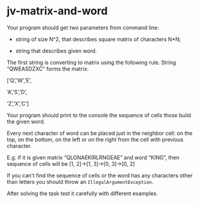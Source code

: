 # jv-matrix-and-word

Your program should get two parameters from command line:

- string of size N^2, that describes square matrix of characters N*N;

- string that describes given word.

The first string is converting to matrix using the following rule. String “QWEASDZXC” forms the matrix:

[‘Q’,’W’,’E’,

‘A’,’S’,’D’,

‘Z’,’X’,’C’]

Your program should print to the console the sequence of cells those build the given word.

Every next character of word can be placed just in the neighbor cell: on the top, on the bottom, on the left or on the right from the cell with previous character.

E.g. if it is given matrix “QLGNAEKIRLRNGEAE” and word “KING”, then sequence of cells will be [1, 2]->[1, 3]->[0, 3]->[0, 2]

If you can't find the sequence of cells or the word has any characters other than letters you should throw an `IllegalArgumentException`.

After solving the task test it carefully with different examples.
